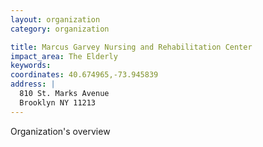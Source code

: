 ```yaml
---
layout: organization
category: organization

title: Marcus Garvey Nursing and Rehabilitation Center
impact_area: The Elderly
keywords: 
coordinates: 40.674965,-73.945839
address: |
  810 St. Marks Avenue
  Brooklyn NY 11213
---
```

Organization's overview
